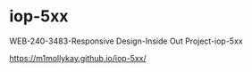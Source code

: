 # iop-5xx
WEB-240-3483-Responsive Design-Inside Out Project-iop-5xx

https://m1mollykay.github.io/iop-5xx/
